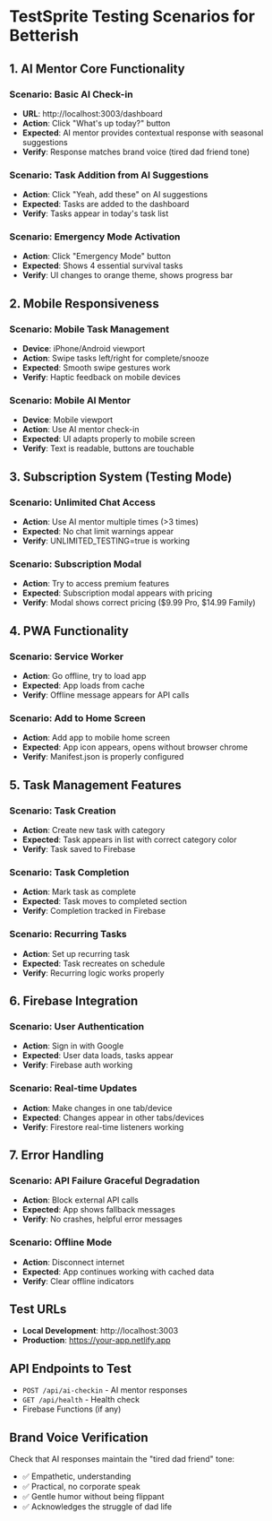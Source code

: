 # TestSprite Testing Scenarios for Betterish

## 1. AI Mentor Core Functionality

### Scenario: Basic AI Check-in
- **URL**: http://localhost:3003/dashboard
- **Action**: Click "What's up today?" button
- **Expected**: AI mentor provides contextual response with seasonal suggestions
- **Verify**: Response matches brand voice (tired dad friend tone)

### Scenario: Task Addition from AI Suggestions  
- **Action**: Click "Yeah, add these" on AI suggestions
- **Expected**: Tasks are added to the dashboard
- **Verify**: Tasks appear in today's task list

### Scenario: Emergency Mode Activation
- **Action**: Click "Emergency Mode" button
- **Expected**: Shows 4 essential survival tasks
- **Verify**: UI changes to orange theme, shows progress bar

## 2. Mobile Responsiveness

### Scenario: Mobile Task Management
- **Device**: iPhone/Android viewport
- **Action**: Swipe tasks left/right for complete/snooze
- **Expected**: Smooth swipe gestures work
- **Verify**: Haptic feedback on mobile devices

### Scenario: Mobile AI Mentor
- **Device**: Mobile viewport
- **Action**: Use AI mentor check-in
- **Expected**: UI adapts properly to mobile screen
- **Verify**: Text is readable, buttons are touchable

## 3. Subscription System (Testing Mode)

### Scenario: Unlimited Chat Access
- **Action**: Use AI mentor multiple times (>3 times)
- **Expected**: No chat limit warnings appear
- **Verify**: UNLIMITED_TESTING=true is working

### Scenario: Subscription Modal
- **Action**: Try to access premium features
- **Expected**: Subscription modal appears with pricing
- **Verify**: Modal shows correct pricing ($9.99 Pro, $14.99 Family)

## 4. PWA Functionality

### Scenario: Service Worker
- **Action**: Go offline, try to load app
- **Expected**: App loads from cache
- **Verify**: Offline message appears for API calls

### Scenario: Add to Home Screen
- **Action**: Add app to mobile home screen
- **Expected**: App icon appears, opens without browser chrome
- **Verify**: Manifest.json is properly configured

## 5. Task Management Features

### Scenario: Task Creation
- **Action**: Create new task with category
- **Expected**: Task appears in list with correct category color
- **Verify**: Task saved to Firebase

### Scenario: Task Completion
- **Action**: Mark task as complete
- **Expected**: Task moves to completed section
- **Verify**: Completion tracked in Firebase

### Scenario: Recurring Tasks
- **Action**: Set up recurring task
- **Expected**: Task recreates on schedule
- **Verify**: Recurring logic works properly

## 6. Firebase Integration

### Scenario: User Authentication
- **Action**: Sign in with Google
- **Expected**: User data loads, tasks appear
- **Verify**: Firebase auth working

### Scenario: Real-time Updates
- **Action**: Make changes in one tab/device
- **Expected**: Changes appear in other tabs/devices
- **Verify**: Firestore real-time listeners working

## 7. Error Handling

### Scenario: API Failure Graceful Degradation
- **Action**: Block external API calls
- **Expected**: App shows fallback messages
- **Verify**: No crashes, helpful error messages

### Scenario: Offline Mode
- **Action**: Disconnect internet
- **Expected**: App continues working with cached data
- **Verify**: Clear offline indicators

## Test URLs
- **Local Development**: http://localhost:3003
- **Production**: https://your-app.netlify.app

## API Endpoints to Test
- `POST /api/ai-checkin` - AI mentor responses
- `GET /api/health` - Health check
- Firebase Functions (if any)

## Brand Voice Verification
Check that AI responses maintain the "tired dad friend" tone:
- ✅ Empathetic, understanding
- ✅ Practical, no corporate speak  
- ✅ Gentle humor without being flippant
- ✅ Acknowledges the struggle of dad life